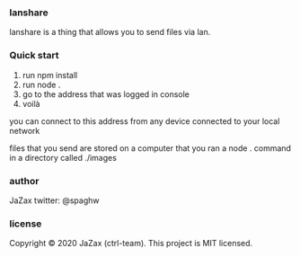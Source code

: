 ### lanshare
 
 lanshare is a thing that allows you to send files via lan. 
 
 ### Quick start
 
1. run npm install
2. run node .
3. go to the address that was logged in console
4. voilà 

you can connect to this address from any device connected to your local network

files that you send are stored on a computer that you ran a node . command in a directory called ./images

### author
JaZax
twitter: @spaghw

### license

Copyright © 2020 JaZax (ctrl-team).
This project is MIT licensed.
